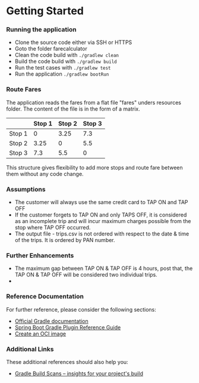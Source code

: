# Getting Started

### Running the application
* Clone the source code either via SSH or HTTPS
* Goto the folder farecalculator
* Clean the code build with `./gradlew clean`
* Build the code build with `./gradlew build`
* Run the test cases with `./gradlew test`
* Run the application `./gradlew bootRun`

### Route Fares
The application reads the fares from a flat file "fares" unders resources folder. The content of the file is in the form of a matrix. 

|        | Stop 1 | Stop 2 | Stop 3 |
|--------|--------|--------|--------|
| Stop 1 | 0      | 3.25   | 7.3    |
| Stop 2 | 3.25   | 0      | 5.5    |
| Stop 3 | 7.3    | 5.5    | 0      |

This structure gives flexibility to add more stops and route fare between them without any code change.


### Assumptions
* The customer will always use the same credit card to TAP ON and TAP OFF
* If the customer forgets to TAP ON and only TAPS OFF, it is considered as an incomplete trip and will incur maximum charges possible from the stop where TAP OFF occurred.
* The output file - trips.csv is not ordered with respect to the date & time of the trips. It is ordered by PAN number.

### Further Enhancements
* The maximum gap between TAP ON & TAP OFF is 4 hours, post that, the TAP ON & TAP OFF will be considered two individual trips.
* 

### Reference Documentation
For further reference, please consider the following sections:

* [Official Gradle documentation](https://docs.gradle.org)
* [Spring Boot Gradle Plugin Reference Guide](https://docs.spring.io/spring-boot/3.4.0/gradle-plugin)
* [Create an OCI image](https://docs.spring.io/spring-boot/3.4.0/gradle-plugin/packaging-oci-image.html)

### Additional Links
These additional references should also help you:

* [Gradle Build Scans – insights for your project's build](https://scans.gradle.com#gradle)

